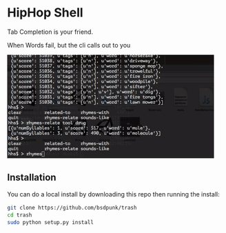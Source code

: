 # HipHop Shell
Tab Completion is your friend.


When Words fail, but the cli calls out to you

![Animated](thing.gif)


## Installation

You can do a local install by downloading this repo then running the install:

```bash
git clone https://github.com/bsdpunk/trash
cd trash
sudo python setup.py install
```

